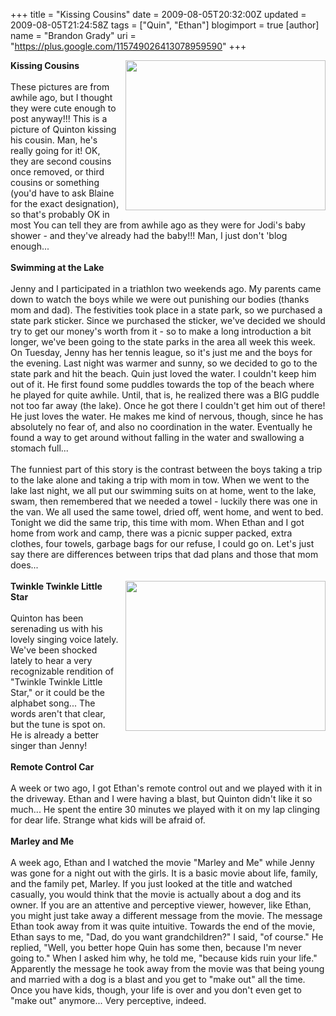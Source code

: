 +++
title = "Kissing Cousins"
date = 2009-08-05T20:32:00Z
updated = 2009-08-05T21:24:58Z
tags = ["Quin", "Ethan"]
blogimport = true 
[author]
	name = "Brandon Grady"
	uri = "https://plus.google.com/115749026413078959590"
+++

<a onblur="try {parent.deselectBloggerImageGracefully();} catch(e) {}" href="http://3.bp.blogspot.com/_5WpZdqukbMw/Snoy-qksCYI/AAAAAAAAAlg/E2_67qhpaRs/s1600-h/IMG_2016.JPG"><img style="margin: 0pt 0pt 10px 10px; float: right; cursor: pointer; width: 320px; height: 240px;" src="http://3.bp.blogspot.com/_5WpZdqukbMw/Snoy-qksCYI/AAAAAAAAAlg/E2_67qhpaRs/s320/IMG_2016.JPG" alt="" id="BLOGGER_PHOTO_ID_5366657958126815618" border="0" /></a><span style="font-weight: bold;">Kissing Cousins</span><br /><br />These pictures are from awhile ago, but I thought they were cute enough to post anyway!!!  This is a picture of Quinton kissing his cousin.  Man, he's really going for it!  OK, they are second cousins once removed, or third cousins or something (you'd have to ask Blaine for the exact designation), so that's probably OK in most You can tell they are from awhile ago as they were for Jodi's baby shower - and they've already had the baby!!!  Man, I just don't 'blog enough...<br /><br /><span style="font-weight: bold;">Swimming at the Lake</span><br /><br />Jenny and I participated in a triathlon two weekends ago.  My parents came down to watch the boys while we were out punishing our bodies (thanks mom and dad).  The festivities took place in a state park, so we purchased a state park sticker.  Since we purchased the sticker, we've decided we should try to get our money's worth from it - so to make a long introduction a bit longer, we've been going to the state parks in the area all week this week.  On Tuesday, Jenny has her tennis league, so it's just me and the boys for the evening.  Last night was warmer and sunny, so we decided to go to the state park and hit the beach.  Quin just loved the water.  I couldn't keep him out of it.  He first found some puddles towards the top of the beach where he played for quite awhile.  Until, that is, he realized there was a BIG puddle not too far away (the lake).  Once he got there I couldn't get him out of there!  He just loves the water.  He makes me kind of nervous, though, since he has absolutely no fear of, and also no coordination in the water.  Eventually he found a way to get around without falling in the water and swallowing a stomach full...<br /><br />The funniest part of this story is the contrast between the boys taking a trip to the lake alone and taking a trip with mom in tow.  When we went to the lake last night, we all put our swimming suits on at home, went to the lake, swam, then remembered that we needed a towel - luckily there was one in the van.  We all used the same towel, dried off, went home, and went to bed.  Tonight we did the same trip, this time with mom.  When Ethan and I got home from work and camp, there was a picnic supper packed, extra clothes, four towels, garbage bags for our refuse, I could go on.  Let's just say there are differences between trips that dad plans and those that mom does...<br /><br /><a onblur="try {parent.deselectBloggerImageGracefully();} catch(e) {}" href="http://3.bp.blogspot.com/_5WpZdqukbMw/Snoy-JGaUEI/AAAAAAAAAlY/RcSzNJ1O0xc/s1600-h/IMG_2015.JPG"><img style="margin: 0pt 0pt 10px 10px; float: right; cursor: pointer; width: 320px; height: 240px;" src="http://3.bp.blogspot.com/_5WpZdqukbMw/Snoy-JGaUEI/AAAAAAAAAlY/RcSzNJ1O0xc/s320/IMG_2015.JPG" alt="" id="BLOGGER_PHOTO_ID_5366657949141454914" border="0" /></a><span style="font-weight: bold;">Twinkle Twinkle Little Star</span><br /><br />Quinton has been serenading us with his lovely singing voice lately.  We've been shocked lately to hear a very recognizable rendition of "Twinkle Twinkle Little Star," or it could be the alphabet song...  The words aren't that clear, but the tune is spot on.  He is already a better singer than Jenny!<br /><br /><span style="font-weight: bold;">Remote Control Car</span><br /><br />A week or two ago, I got Ethan's remote control out and we played with it in the driveway.  Ethan and I were having a blast, but Quinton didn't like it so much...  He spent the entire 30 minutes we played with it on my lap clinging for dear life.  Strange what kids will be afraid of.<br /><br /><span style="font-weight: bold;">Marley and Me</span><br /><br />A week ago, Ethan and I watched the movie "Marley and Me" while Jenny was gone for a night out with the girls.  It is a basic movie about life, family, and the family pet, Marley.  If you just looked at the title and watched casually, you would think that the movie is actually about a dog and its owner.  If you are an attentive and perceptive viewer, however, like Ethan, you might just take away a different message from the movie.  The message Ethan took away from it was quite intuitive.  Towards the end of the movie, Ethan says to me, "Dad, do you want grandchildren?"  I said, "of course."  He replied, "Well, you better hope Quin has some then, because I'm never going to."  When I asked him why, he told me, "because kids ruin your life."  Apparently the message he took away from the movie was that being young and married with a dog is a blast and you get to "make out" all the time.  Once you have kids, though, your life is over and you don't even get to "make out" anymore...  Very perceptive, indeed.
